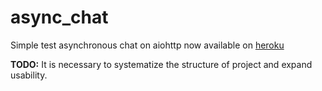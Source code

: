 # async_chat

Simple test asynchronous chat on aiohttp now available
on <a href="https://aiohttp-chat.herokuapp.com/" target="_blank">heroku</a>



<b>TODO:</b> 
It is necessary to systematize the structure of project and expand usability.
